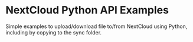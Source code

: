 # NextCloud Python API Examples
 Simple examples to upload/download file to/from NextCloud using Python, including by copying to the sync folder.
